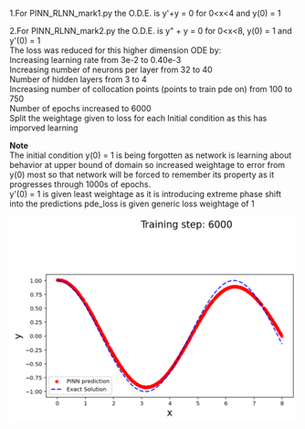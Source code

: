 1.For PINN_RLNN_mark1.py the O.D.E. is y'+y = 0 for 0<x<4 and y(0) = 1  

2.For PINN_RLNN_mark2.py the O.D.E. is y" + y = 0 for 0<x<8, y(0) = 1 and y'(0) = 1  
The loss was reduced for this higher dimension ODE by:  
Increasing learning rate from 3e-2 to 0.40e-3  
Increasing number of neurons per layer from 32 to 40  
Number of hidden layers from 3 to 4  
Increasing number of collocation points (points to train pde on) from 100 to 750  
Number of epochs increased to 6000  
Split the weightage given to loss for each Initial condition as this has imporved learning
 
**Note**  
The initial condition y(0) = 1 is being forgotten as network is learning about behavior at upper bound of domain so increased weightage to error from y(0) most so that network will be forced to remember its property as it progresses through 1000s of epochs.  
y'(0) = 1 is given least weightage as it is introducing extreme phase shift into the predictions
pde_loss is given generic loss weightage of 1

![plot](./RLNN/RLNN_mark2.png)

